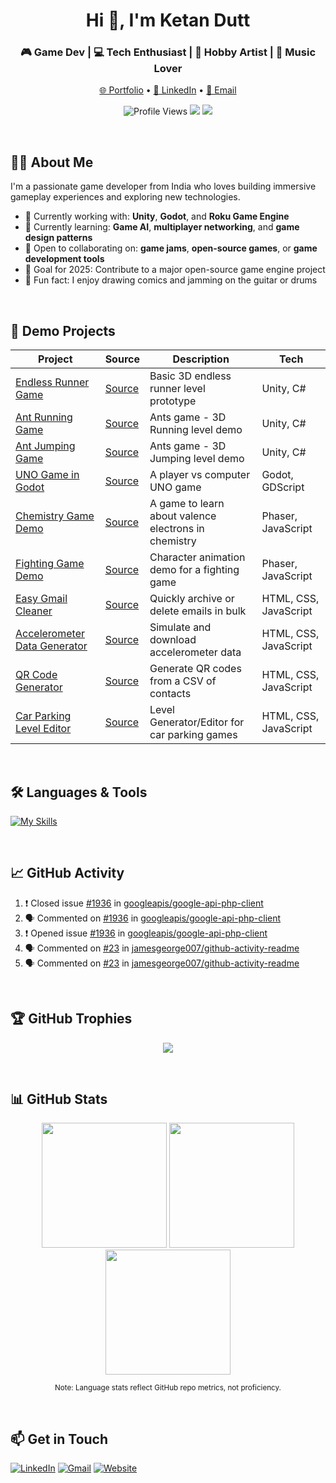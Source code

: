 <h1 align="center">Hi 👋, I'm Ketan Dutt</h1>
<h3 align="center">🎮 Game Dev | 💻 Tech Enthusiast | 🎨 Hobby Artist | 🥁 Music Lover</h3>

<p align="center">
  <a href="https://ketandutt.github.io/">🌐 Portfolio</a> •  
  <a href="https://www.linkedin.com/in/ketan-dutt-006104b7/">🔗 LinkedIn</a> •  
  <a href="mailto:ketan6196@gmail.com">📧 Email</a>
</p>

<p align="center">
  <img src="https://komarev.com/ghpvc/?username=ketandutt&style=flat-square&label=PROFILE+VIEWS" alt="Profile Views" />
  <img src="https://img.shields.io/github/followers/ketandutt?label=Follow&style=social" />
  <img src="https://img.shields.io/github/stars/ketandutt?style=social" />
</p>

<br>

## 👨‍💻 About Me

I'm a passionate game developer from India who loves building immersive gameplay experiences and exploring new technologies.

- 🔧 Currently working with: **Unity**, **Godot**, and **Roku Game Engine**
- 🌱 Currently learning: **Game AI**, **multiplayer networking**, and **game design patterns**
- 🤝 Open to collaborating on: **game jams**, **open-source games**, or **game development tools**
- 🎯 Goal for 2025: Contribute to a major open-source game engine project
- 🎸 Fun fact: I enjoy drawing comics and jamming on the guitar or drums


<br>

## 🚀 Demo Projects

| Project | Source | Description | Tech |
|--------|--------|-------------|------|
| [Endless Runner Game](https://ketandutt.github.io/RunnerGame_Built/) | [Source](https://github.com/KetanDutt/RunnerGame) | Basic 3D endless runner level prototype | Unity, C# |
| [Ant Running Game](https://ketandutt.github.io/Ants_Demo/) | [Source](https://github.com/KetanDutt/Ants_Demo) | Ants game - 3D Running level demo | Unity, C# |
| [Ant Jumping Game](https://ketandutt.github.io/AntsJumping_Demo/) | [Source](https://github.com/KetanDutt/AntsJumping_Demo) | Ants game - 3D Jumping level demo | Unity, C# |
| [UNO Game in Godot](https://ketandutt.github.io/UNO_Godot/) | [Source](https://github.com/KetanDutt/UNO_Godot) | A player vs computer UNO game | Godot, GDScript |
| [Chemistry Game Demo](https://ketandutt.github.io/ChemistryGame/) | [Source](https://github.com/KetanDutt/ChemistryGame-Source) | A game to learn about valence electrons in chemistry | Phaser, JavaScript |
| [Fighting Game Demo](https://ketandutt.github.io/FightingDemo/) | [Source](https://github.com/KetanDutt/FightingDemo) | Character animation demo for a fighting game | Phaser, JavaScript |
| [Easy Gmail Cleaner](https://ketandutt.github.io/Email-Filter/) | [Source](https://github.com/KetanDutt/Email-Filter) | Quickly archive or delete emails in bulk | HTML, CSS, JavaScript |
| [Accelerometer Data Generator](https://ketandutt.github.io/Accelerometer/) | [Source](https://github.com/KetanDutt/Accelerometer) | Simulate and download accelerometer data | HTML, CSS, JavaScript |
| [QR Code Generator](https://ketandutt.github.io/QRCodeGenerator/) | [Source](https://github.com/KetanDutt/QRCodeGenerator) | Generate QR codes from a CSV of contacts | HTML, CSS, JavaScript |
| [Car Parking Level Editor](https://ketandutt.github.io/MapGenerator/) | [Source](https://github.com/KetanDutt/MapGenerator) | Level Generator/Editor for car parking games | HTML, CSS, JavaScript |


<br>

## 🛠️ Languages & Tools

[![My Skills](https://skillicons.dev/icons?i=unity,godot,unreal,python,php,java,js,nodejs,html,css,mysql,gitlab,github)](https://github.com/KetanDutt)


<br>

## 📈 GitHub Activity

<!--START_SECTION:activity-->
1. ❗️ Closed issue [#1936](https://github.com/googleapis/google-api-php-client/issues/1936) in [googleapis/google-api-php-client](https://github.com/googleapis/google-api-php-client)
2. 🗣 Commented on [#1936](https://github.com/googleapis/google-api-php-client/issues/1936) in [googleapis/google-api-php-client](https://github.com/googleapis/google-api-php-client)
3. ❗️ Opened issue [#1936](https://github.com/googleapis/google-api-php-client/issues/1936) in [googleapis/google-api-php-client](https://github.com/googleapis/google-api-php-client)
4. 🗣 Commented on [#23](https://github.com/jamesgeorge007/github-activity-readme/issues/23) in [jamesgeorge007/github-activity-readme](https://github.com/jamesgeorge007/github-activity-readme)
5. 🗣 Commented on [#23](https://github.com/jamesgeorge007/github-activity-readme/issues/23) in [jamesgeorge007/github-activity-readme](https://github.com/jamesgeorge007/github-activity-readme)
<!--END_SECTION:activity-->


<br>

## 🏆 GitHub Trophies

<p align="center">
  <img src="https://github-profile-trophy.vercel.app/?username=ketandutt&theme=gruvbox&row=1&no-bg=true&no-frame=true" />
</p>


<br>

## 📊 GitHub Stats

<p align="center">
  <img height="200" src="https://github-readme-stats.vercel.app/api?username=ketandutt&rank_icon=github&show_icons=true&theme=dark&hide_border=true" />
  <img height="200" src="https://github-readme-stats.vercel.app/api/top-langs?username=ketandutt&layout=compact&langs_count=8&card_width=320&theme=dark&hide_border=true" />
  <img height="200" src="https://github-readme-streak-stats.herokuapp.com/?user=ketandutt&theme=dark&hide_border=true" />
</p>

<p align="center"><sub>Note: Language stats reflect GitHub repo metrics, not proficiency.</sub></p>


<br>

## 📫 Get in Touch

[![LinkedIn](https://img.shields.io/badge/-KetanDutt-blue?style=flat-square&logo=linkedin&logoColor=white)](https://www.linkedin.com/in/ketan-dutt-006104b7/) 
[![Gmail](https://img.shields.io/badge/-ketan6196@gmail.com-c14438?style=flat-square&logo=Gmail&logoColor=white)](mailto:ketan6196@gmail.com) 
[![Website](https://img.shields.io/badge/-Website-black?style=flat-square&logo=html5&logoColor=white)](https://ketandutt.github.io/)
